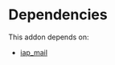 # Dependencies

This addon depends on:

- [iap_mail](https://github.com/bringout/oca-ocb-technical/tree/2e61a83bb4faf7428b19e1b5d6f139fe726c5b11/odoo-bringout-oca-ocb-iap_mail)
